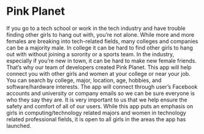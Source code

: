 # Pink Planet
If you go to a tech school or work in the tech industry and have trouble finding other girls to hang out with, you’re not alone. While more and more females are breaking into tech-related fields, many colleges and companies can be a majority male. In college it can be hard to find other girls to hang out with without joining a sorority or a sports team. In the industry, especially if you’re new in town, it can be hard to make new female friends. That’s why our team of developers created Pink Planet. This app will help connect you with other girls and women at your college or near your job. You can search by college, major, location, age, hobbies, and software/hardware interests. The app will connect through user’s Facebook accounts and university or company emails so we can be sure everyone is who they say they are. It is very important to us that we help ensure the safety and comfort of all of our users. While this app puts an emphasis on girls in computing/technology related majors and women in technology related professional fields, it is open to all girls in the areas the app has launched.
